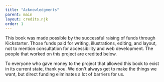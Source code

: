 ```yaml
---
title: "Acknowledgments"
parent: main
layout: credits.njk
order: 1
---
```


This book was made possible by the successful raising of funds through Kickstarter. Those funds paid for writing, illustrations, editing, and layout, not to mention consultation for accessibility and web development. The people that worked on this project are credited below.

To everyone who gave money to the project that allowed this book to exist in its current state, thank you. We don't always get to make the things we want, but direct funding eliminates a lot of barriers for us.